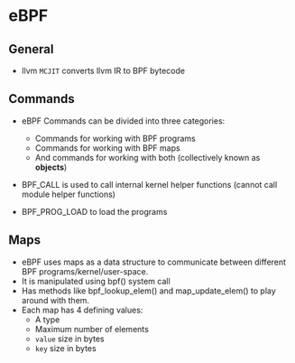 # eBPF
## General
- llvm `MCJIT` converts llvm IR to BPF bytecode

## Commands
- eBPF Commands can be divided into three categories:
	- Commands for working with BPF programs
	- Commands for working with BPF maps
	- And commands for working with both (collectively known as **objects**)

- BPF_CALL is used to call internal kernel helper functions (cannot call module helper functions)
- BPF_PROG_LOAD to load the programs

## Maps
- eBPF uses maps as a data structure to communicate between different BPF programs/kernel/user-space.
- It is manipulated using bpf() system call
- Has methods like bpf_lookup_elem() and map_update_elem() to play around with them.
- Each map has 4 defining values:
	- A type
	- Maximum number of elements
	- `value` size in bytes
	- `key` size in bytes